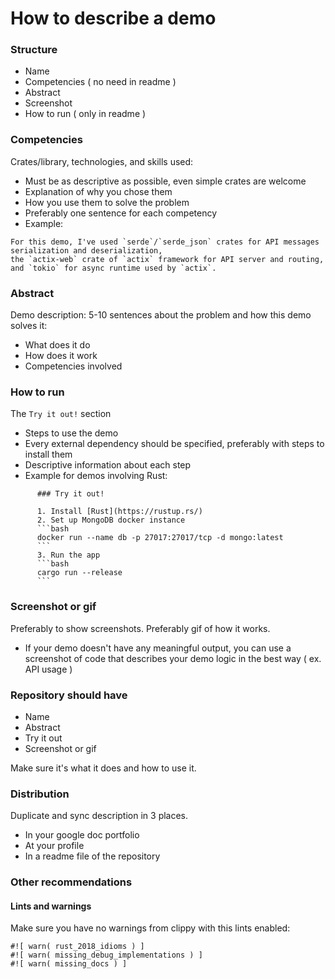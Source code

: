 # How to describe a demo

### Structure

- Name
- Сompetencies ( no need in readme )
- Abstract
- Screenshot
- How to run ( only in readme )

### Competencies

Crates/library, technologies, and skills used:

- Must be as descriptive as possible, even simple crates are welcome
- Explanation of why you chose them
- How you use them to solve the problem
- Preferably one sentence for each competency
- Example:
```
For this demo, I've used `serde`/`serde_json` crates for API messages serialization and deserialization,
the `actix-web` crate of `actix` framework for API server and routing,
and `tokio` for async runtime used by `actix`. 
```

### Abstract

Demo description: 5-10 sentences about the problem and how this demo solves it:

- What does it do 
- How does it work 
- Competencies involved

### How to run

The `Try it out!` section

- Steps to use the demo
- Every external dependency should be specified, preferably with steps to install them
- Descriptive information about each step
- Example for demos involving Rust:
```
      ### Try it out!

      1. Install [Rust](https://rustup.rs/)
      2. Set up MongoDB docker instance
      ```bash
      docker run --name db -p 27017:27017/tcp -d mongo:latest
      ```
      3. Run the app
      ```bash
      cargo run --release
      ```
```
  
### Screenshot or gif
 
Preferably to show screenshots. Preferably gif of how it works.
 
- If your demo doesn't have any meaningful output, you can use a screenshot of code that describes your demo logic in the best way ( ex. API usage )

### Repository should have

- Name
- Abstract
- Try it out
- Screenshot or gif

Make sure it's what it does and how to use it.

### Distribution

Duplicate and sync description in 3 places.

- In your google doc portfolio
- At your profile
- In a readme file of the repository

### Other recommendations 

#### Lints and warnings

Make sure you have no warnings from clippy with this lints enabled:
```
#![ warn( rust_2018_idioms ) ]
#![ warn( missing_debug_implementations ) ]
#![ warn( missing_docs ) ]
```
